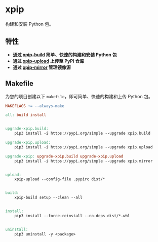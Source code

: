 # xpip

构建和安装 Python 包。

## 特性

- **通过 [xpip-build](xpip-build.md) 简单、快速的构建和安装 Python 包**
- **通过 [xpip-upload](xpip-upload.md) 上传至 PyPI 仓库**
- **通过 [xpip-mirror](xpip-mirror.md) 管理镜像源**

## Makefile

为您的项目创建以下 `makefile`，即可简单、快速的构建和上传 Python 包。

```Makefile
MAKEFLAGS += --always-make

all: build install


upgrade-xpip.build:
	pip3 install -i https://pypi.org/simple --upgrade xpip.build

upgrade-xpip.upload:
	pip3 install -i https://pypi.org/simple --upgrade xpip.upload

upgrade-xpip: upgrade-xpip.build upgrade-xpip.upload
	pip3 install -i https://pypi.org/simple --upgrade xpip.mirror


upload:
	xpip-upload --config-file .pypirc dist/*


build:
	xpip-build setup --clean --all


install:
	pip3 install --force-reinstall --no-deps dist/*.whl


uninstall:
	pip3 uninstall -y <package>
```

